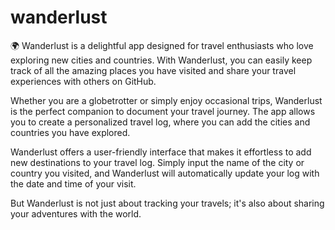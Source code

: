 # wanderlust
🌍 Wanderlust is a delightful app designed for travel enthusiasts who love exploring new cities and countries. With Wanderlust, you can easily keep track of all the amazing places you have visited and share your travel experiences with others on GitHub.

Whether you are a globetrotter or simply enjoy occasional trips, Wanderlust is the perfect companion to document your travel journey. The app allows you to create a personalized travel log, where you can add the cities and countries you have explored.

Wanderlust offers a user-friendly interface that makes it effortless to add new destinations to your travel log. Simply input the name of the city or country you visited, and Wanderlust will automatically update your log with the date and time of your visit.

But Wanderlust is not just about tracking your travels; it's also about sharing your adventures with the world. 
